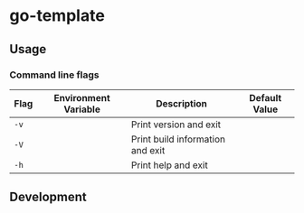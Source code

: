 # go-template

<!-- put some description here -->

## Usage

<!-- instructions about how to use -->

### Command line flags

| Flag | Environment Variable | Description                      | Default Value |
| ---- | -------------------- | -------------------------------- | ------------- |
| `-v` |                      | Print version and exit           |               |
| `-V` |                      | Print build information and exit |               |
| `-h` |                      | Print help and exit              |               |

## Development

<!-- instructions about how to contribute -->